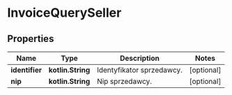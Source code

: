 
# InvoiceQuerySeller

## Properties
| Name | Type | Description | Notes |
| ------------ | ------------- | ------------- | ------------- |
| **identifier** | **kotlin.String** | Identyfikator sprzedawcy. |  [optional] |
| **nip** | **kotlin.String** | Nip sprzedawcy. |  [optional] |



